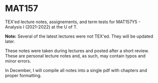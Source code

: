 # MAT157
TEX'ed lecture notes, assignements, and term tests for MAT157Y5 - Analysis I (2021-2022) at the U of T. 

**Note:** Several of the latest lectures were not TEX'ed. They will be updated later.

These notes were taken during lectures and posted after a short review. 
These are personal lecture notes and, as such, may contain typos and minor errors.

In December, I will compile all notes into a single pdf with chapters and proper formatting.
